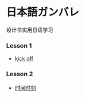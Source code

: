 日本語ガンバレ
==============================
设计书实用日语学习

### Lesson 1
* [kick off](lesson-20190222.md) 


### Lesson 2
* [时间时刻](lesson-20190301.md) 